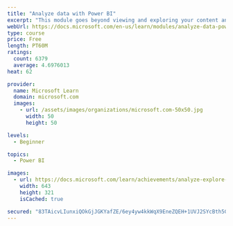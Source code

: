```yaml
---
title: "Analyze data with Power BI"
excerpt: "This module goes beyond viewing and exploring your content and explains how to interact with it by working with reports and dashboards to uncover and share new business insights."
webUrl: https://docs.microsoft.com/en-us/learn/modules/analyze-data-power-bi/
type: course
price: Free
length: PT60M
ratings:
  count: 6379
  average: 4.6976013
heat: 62

provider:
  name: Microsoft Learn
  domain: microsoft.com
  images:
    - url: /assets/images/organizations/microsoft.com-50x50.jpg
      width: 50
      height: 50

levels:
  - Beginner

topics:
  - Power BI

images:
  - url: https://docs.microsoft.com/learn/achievements/analyze-explore-data-power-bi-social.png
    width: 643
    height: 321
    isCached: true

secured: "83TAicvLIunxiQOkGjJGKYafZE/6ey4yw4kkWqX9EneZQEH+1UVJ2SYcBth5GBwU5h2F6NhvNiNaugtCeiaYqaFBJOq+maOZQo5SqSOR3/+5Mo1EuEcXaPhltd+FFzQ89KmXZ/tUfdX+3qehQY6bnrqN7tdOWYHlptCYcuBrVahQmONBx/Mg2dDWY7uAXhZEIIIfyHr/NVtNLutyEAFr4okEk84A/nYCbGVvwQBCbmI95rvmenC1BkRJS2HaoxD7Fxl7MaMnowxmvOiq4D3WTN2fd1xKfnixzkwBLPfeRLKJhpCsXO9VR/0RVyf5/9ry9zRSqxjTuF8PkCGh0Rl0DAfiP0Z7x3vhp/lfQlG/GhvB85fwrHsfGRBHeJKFtrIHt0UvmSatdlnWZGCYPPWaFvjfZkVR8hjLcFqQO4RmDfw=;a1F/BddeFhYqC6ftZ/it2g=="
---
```


